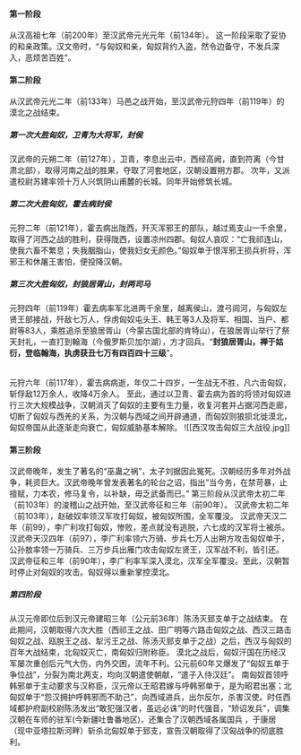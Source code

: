 #### 第一阶段
从汉高祖七年（前200年）至汉武帝元光元年（前134年）。
这一阶段采取了妥协的和亲政策。汉文帝时，“与匈奴和亲，匈奴背约入盗，然令边备守，不发兵深入，恶烦苦百姓”。

#### 第二阶段
从汉武帝元光二年（前133年）马邑之战开始，至汉武帝元狩四年（前119年）的漠北之战结束。
##### 第一次大胜匈奴，卫青为大将军，封侯
汉武帝的元朔二年（前127年），卫青，李息出云中，西经高阙，直到符离（今甘肃北部），取得河南之战的胜果，夺取了河套地区，汉朝设置朔方郡。
次年，又派遣校尉苏建率领十万人兴筑阴山甫麓的长城。同年开始修筑长城。
##### 第二次大胜匈奴，霍去病封侯
元狩二年（前121年），霍去病出陇西，歼灭浑邪王的部队，越过焉支山一千余里，取得了河西之战的胜利，获得陇西，设置凉州四郡。匈奴人哀叹：“亡我祁连山，使我六畜不繁息；失我胭脂山，使我妇女无颜色。”匈奴单于恨浑邪王损兵折将，浑邪王和休屠王害怕，便投降汉朝。
##### 第三次大胜匈奴，封狼居胥山，封两司马
元狩四年（前119年）霍去病率军北进两千余里，越离侯山，渡弓闾河，与匈奴左贤王部接战，歼敌七万人，俘虏匈奴屯头王、韩王等3人及将军、相国、当户、都尉等83人，乘胜追杀至狼居胥山（今蒙古国北部的肯特山），在狼居胥山举行了祭天封礼，一直打到翰海（今俄罗斯贝加尔湖），方才回兵。“**封狼居胥山，禅于姑衍，登临翰海，执虏获丑七万有四百四十三级**”。
######
元狩六年（前117年），霍去病病逝，年仅二十四岁，一生战无不胜，凡六击匈奴，斩俘敌12万余人，收降4万余人。
至此，通过以卫青、霍去病为首的将领对匈奴进行三次大规模战争，汉朝消灭了匈奴的主要有生力量，收复河套并占据河西走廊，切断了匈奴与西羌的关系，为汉朝与西域之间开辟通道，而匈奴则狼狈北徙漠北，匈奴帝国从此逐渐走向衰亡，匈奴威胁基本解除。
![[西汉攻击匈奴三大战役.jpg]]

#### 第三阶段
汉武帝晚年，发生了著名的“巫蛊之祸”，太子刘据因此冤死。汉朝经历多年对外战争，耗资巨大。汉武帝晚年曾发表著名的轮台之诏，指出“当今务，在禁苛暴，止擅赋，力本农，修马复令，以补缺，毋乏武备而已。” 
第三阶段从汉武帝太初二年（前103年）的浚稽山之战开始，至汉武帝征和三年（前90年）。
汉武帝太初二年（前103年），赵破奴率领汉军攻打匈奴，被匈奴所围，全军覆没。
汉武帝天汉二年（前99），李广利攻打匈奴，惨败，差点就没有逃脱，六七成的汉军将士被杀。
汉武帝天汉四年（前97），李广利率领六万骑、步兵七万人出朔方攻击匈奴单于，公孙敖率领一万骑兵、三万步兵出雁门攻击匈奴左贤王，汉军战不利，皆引还。 
汉武帝征和三年（前90年），李广利率军深入漠北，汉军全军覆没。至此，汉朝暂时停止对匈奴的攻击。匈奴得以重新掌控漠北。

##### 第四阶段
从汉元帝即位后到汉元帝建昭三年（公元前36年）陈汤灭郅支单于之战结束。
在此期间，汉朝取得六次大胜（西祁王之战、田广明等六路击匈奴之战、西汉三路击匈奴之战、瓯脱王之战、犁污王之战、陈汤灭郅支单于之战）之后，西汉与匈奴的百年大战结束，北匈奴灭亡，南匈奴归附称臣。
漠北之战后，匈奴汗国在历经汉军屡次重创后元气大伤，内外交困，流年不利。公元前60年又爆发了“匈奴五单于争位战”，分裂为南北两支，均向汉朝遣使朝献，“遣子入侍汉廷”。  南匈奴首领呼韩邪单于主动要求与汉称臣，汉元帝以王昭君嫁与呼韩邪单于，是为昭君出塞；北匈奴单于“怨汉拥护呼韩邪而不助己”，向西域进兵，出尔反尔，杀害汉使。时任西域都护府副校尉陈汤发出“敢犯强汉者，虽远必诛”的时代强音，“矫诏发兵”，调集汉朝在车师的驻军(今新疆吐鲁番地区)，还集合了汉朝西域各属国兵 ，于康居（现中亚塔拉斯河畔）斩杀北匈奴单于郅支，宣告汉朝取得了汉匈战争的彻底胜利。


